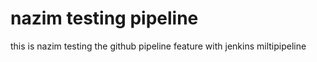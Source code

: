 # nazim testing pipeline
 this is nazim testing the github pipeline feature with jenkins miltipipeline
